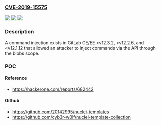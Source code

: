 ### [CVE-2019-15575](https://cve.mitre.org/cgi-bin/cvename.cgi?name=CVE-2019-15575)
![](https://img.shields.io/static/v1?label=Product&message=GitLab%20CE%2FEE&color=blue)
![](https://img.shields.io/static/v1?label=Version&message=n%2Fa&color=blue)
![](https://img.shields.io/static/v1?label=Vulnerability&message=Command%20Injection%20-%20Generic%20(CWE-77)&color=brighgreen)

### Description

A command injection exists in GitLab CE/EE <v12.3.2, <v12.2.6, and <v12.1.12 that allowed an attacker to inject commands via the API through the blobs scope.

### POC

#### Reference
- https://hackerone.com/reports/682442

#### Github
- https://github.com/20142995/nuclei-templates
- https://github.com/cyb3r-w0lf/nuclei-template-collection


